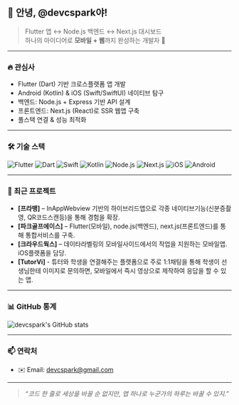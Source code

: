 ## 👋 안녕, @devcspark야!

> Flutter 앱 ↔ Node.js 백엔드 ↔ Next.js 대시보드  
> 하나의 아이디어로 **모바일 + 웹**까지 완성하는 개발자 🚀

---

### 🔥 관심사
- Flutter (Dart) 기반 크로스플랫폼 앱 개발
- Android (Kotlin) & iOS (Swift/SwiftUI) 네이티브 탐구
- 백엔드: Node.js + Express 기반 API 설계
- 프론트엔드: Next.js (React)로 SSR 웹앱 구축
- 풀스택 연결 & 성능 최적화

---

### 🛠️ 기술 스택
![Flutter](https://img.shields.io/badge/Flutter-%2302569B.svg?style=flat&logo=Flutter&logoColor=white)
![Dart](https://img.shields.io/badge/Dart-%230175C2.svg?style=flat&logo=dart&logoColor=white)
![Swift](https://img.shields.io/badge/Swift-%23FA7343.svg?style=flat&logo=swift&logoColor=white)
![Kotlin](https://img.shields.io/badge/Kotlin-%237F52FF.svg?style=flat&logo=kotlin&logoColor=white)
![Node.js](https://img.shields.io/badge/Node.js-339933?style=flat&logo=nodedotjs&logoColor=white)
![Next.js](https://img.shields.io/badge/Next.js-000000?style=flat&logo=nextdotjs&logoColor=white)
![iOS](https://img.shields.io/badge/iOS-000000?style=flat&logo=ios&logoColor=white)
![Android](https://img.shields.io/badge/Android-3DDC84?style=flat&logo=android&logoColor=white)

---

### 🚀 최근 프로젝트
- **[프라뱅]** – InAppWebview 기반의 하이브리드앱으로 각종 네이티브기능(신분증촬영, QR코드스캔등)을 통해 경험을 확장.
- **[파크골프에이스]** – Flutter(모바일), node.js(백엔드), next.js(프론트엔드)를 통해 통합서비스를 구축.
- **[크라우드웍스]** – 데이타라벨링의 모바일사이드에서의 작업을 지원하는 모바일앱. iOS플랫폼을 담당.
- **[TutorVi]** - 튜터와 학생을 연결해주는 플랫폼으로 주로 1:1채팅을 통해 학생이 선생님한테 이미지로 문의하면, 모바일에서 즉시 영상으로 제작하여 응답을 할 수 있는 앱.

---

### 📊 GitHub 통계
![devcspark's GitHub stats](https://github-readme-stats.vercel.app/api?username=devcspark&show_icons=true&theme=tokyonight)

---

### 📫 연락처
- ✉️ Email: [devcspark@gmail.com](mailto:devcspark@gmail.com)

---

> *“코드 한 줄로 세상을 바꿀 순 없지만, 앱 하나로 누군가의 하루는 바꿀 수 있지.”*
